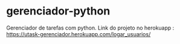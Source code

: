 # gerenciador-python
Gerenciador de tarefas com python. Link do projeto no herokuapp :  https://utask-gerenciador.herokuapp.com/logar_usuarios/
